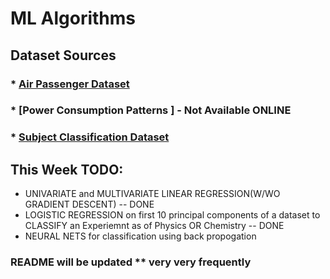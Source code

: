 #  ML Algorithms 


## Dataset Sources
### * [Air Passenger Dataset](http://www-eio.upc.edu/~pau/cms/rdata/doc/datasets/AirPassengers.html)
### * [Power Consumption Patterns ] - Not Available ONLINE
### * [Subject Classification Dataset](http://komarix.org/ac/ds/)


## This Week TODO:
* UNIVARIATE and MULTIVARIATE LINEAR REGRESSION(W/WO GRADIENT DESCENT) -- DONE
* LOGISTIC REGRESSION on first 10 principal components of a dataset to CLASSIFY an Experiemnt as of Physics OR Chemistry -- DONE
* NEURAL NETS for classification using back propogation

### README will be updated ** very very frequently



